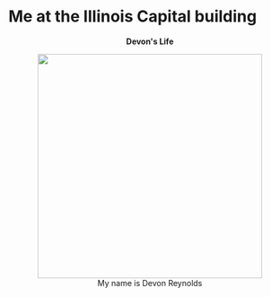 # Me at the Illinois Capital building 
<p align = "center"> 
  <b> Devon's Life </b>
</p>

<p align = "center" > 
  <img width="400" height="400" src="https://drive.google.com/file/d/1hOdqVh73b7CD5P5zd6SsyopSc0ikWi3o/view?usp=sharing"><br>
  My name is Devon Reynolds
</p>
